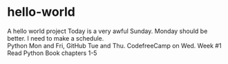 # hello-world
A hello world project
Today is a very awful Sunday.
Monday should be better.
I need to make a schedule.	
Python Mon and Fri, GitHub Tue and Thu.
CodefreeCamp on Wed.
Week #1 Read Python Book chapters 1-5	